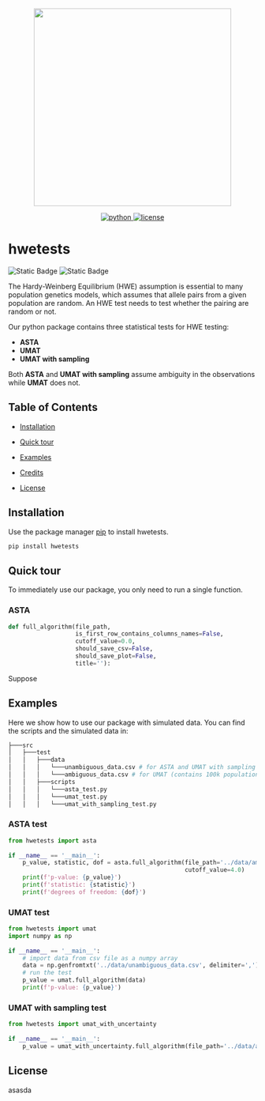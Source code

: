 <p align="center">
    <br>
    <img src="https://raw.githubusercontent.com/huggingface/diffusers/main/docs/source/en/imgs/diffusers_library.jpg" width="400"/>
    <br>
<p>
<p align="center">
<p align="center">
    <a href="https://img.shields.io/badge/python-100%25-blue">
        <img alt="python" src="https://img.shields.io/badge/python-100%25-blue">
    </a>
    <a href="https://img.shields.io/badge/license-MIT-blue">
        <img alt="license" src="https://img.shields.io/badge/license-MIT-blue">
    </a>


# hwetests
![Static Badge](https://img.shields.io/badge/python-100%25-blue) ![Static Badge](https://img.shields.io/badge/license-MIT-blue
)

The Hardy-Weinberg Equilibrium (HWE) assumption is essential to many population genetics models, which assumes that allele pairs from a given population are random. An HWE test needs to test whether the pairing are random or not.

Our python package contains three statistical tests for HWE testing:
- **ASTA**
- **UMAT**
- **UMAT with sampling**

Both  **ASTA** and **UMAT with sampling** assume ambiguity in the observations while **UMAT** does not.

## Table of Contents

-  [Installation](#installation)

-  [Quick tour](#quick_tour)
- [Examples](#examples)

-  [Credits](#credits)

-  [License](#license)

## Installation
Use the package manager [pip](https://pip.pypa.io/en/stable/) to install hwetests.
```bash
pip install hwetests
```

## Quick tour
To immediately use our package, you only need to run a single function.

### ASTA
```python
def full_algorithm(file_path,  
                   is_first_row_contains_columns_names=False,  
                   cutoff_value=0.0,  
                   should_save_csv=False,  
                   should_save_plot=False,  
                   title=''):
```
Suppose

## Examples

Here we show how to use our package with simulated data.
You can find the scripts and the simulated data in:
```bash
├───src
│   ├───test
│   │   ├───data
│   │   │   └───unambiguous_data.csv # for ASTA and UMAT with sampling (contains 50k population, 20 alleles, 0.2 uncertainty, in HWE)
│   │   │   └───ambiguous_data.csv # for UMAT (contains 100k population, in HWE)
│   │   ├───scripts
│   │   │   └───asta_test.py
│   │   │   └───umat_test.py
│   │   │   └───umat_with_sampling_test.py
```

### ASTA test
```python
from hwetests import asta  
  
if __name__ == '__main__':  
    p_value, statistic, dof = asta.full_algorithm(file_path='../data/ambiguous_data.csv',  
                                                  cutoff_value=4.0)  
    print(f'p-value: {p_value}')  
    print(f'statistic: {statistic}')  
    print(f'degrees of freedom: {dof}')
```

### UMAT test
```python
from hwetests import umat  
import numpy as np  
  
if __name__ == '__main__':  
    # import data from csv file as a numpy array  
    data = np.genfromtxt('../data/unambiguous_data.csv', delimiter=',')  
    # run the test  
    p_value = umat.full_algorithm(data)  
    print(f'p-value: {p_value}')
```

### UMAT with sampling test
```python
from hwetests import umat_with_uncertainty  
  
if __name__ == '__main__':  
    p_value = umat_with_uncertainty.full_algorithm(file_path='../data/ambiguous_data.csv')
```


## License
asasda
